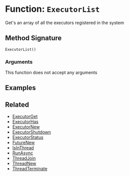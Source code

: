 [comment]: # (Note: This documentation is generated dynamically in the build process.  To modify the contents, change the javadoc on the _invoke method of the BIF class)

# Function: `ExecutorList`

Get's an array of all the executors registered in the system

## Method Signature

```
ExecutorList()
```

### Arguments

This function does not accept any arguments

## Examples



## Related

  * [ExecutorGet](./ExecutorGet.md)
  * [ExecutorHas](./ExecutorHas.md)
  * [ExecutorNew](./ExecutorNew.md)
  * [ExecutorShutdown](./ExecutorShutdown.md)
  * [ExecutorStatus](./ExecutorStatus.md)
  * [FutureNew](./FutureNew.md)
  * [IsInThread](./IsInThread.md)
  * [RunAsync](./RunAsync.md)
  * [ThreadJoin](./ThreadJoin.md)
  * [ThreadNew](./ThreadNew.md)
  * [ThreadTerminate](./ThreadTerminate.md)
